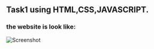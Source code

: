 ## Task1 using HTML,CSS,JAVASCRIPT.

### the website is look like:


![Screenshot](https://github.com/554161299994/-LGMVIP-Web/blob/main/Screenshot.png)
